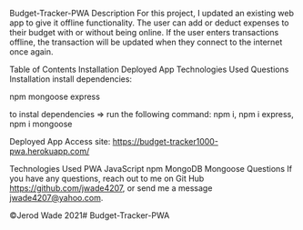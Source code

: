 Budget-Tracker-PWA
Description
For this project, I updated an existing web app to give it offline functionality. The user can add or deduct expenses to their budget with or without being online. If the user enters transactions offline, the transaction will be updated when they connect to the internet once again.

Table of Contents
Installation
Deployed App
Technologies Used
Questions
Installation
install dependencies:

npm mongoose express

to instal dependencies => run the following command: npm i, npm i express, npm i mongoose

Deployed App
Access site: https://budget-tracker1000-pwa.herokuapp.com/

Technologies Used
PWA
JavaScript
npm
MongoDB
Mongoose
Questions
If you have any questions, reach out to me on Git Hub https://github.com/jwade4207, or send me a message jwade4207@yahoo.com.

©Jerod Wade 2021# Budget-Tracker-PWA

